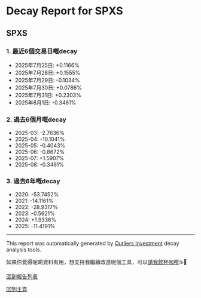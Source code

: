 # Decay Report for SPXS

## SPXS

### 1. 最近6個交易日嘅decay

- 2025年7月25日: +0.1166%
- 2025年7月28日: +0.1555%
- 2025年7月29日: -0.1034%
- 2025年7月30日: +0.0786%
- 2025年7月31日: +0.2303%
- 2025年8月1日: -0.3461%

### 2. 過去6個月嘅decay

- 2025-03: -2.7636%
- 2025-04: -10.1041%
- 2025-05: -0.4043%
- 2025-06: -0.8672%
- 2025-07: +1.5907%
- 2025-08: -0.3461%

### 3. 過去6年嘅decay

- 2020: -53.7452%
- 2021: -14.1161%
- 2022: -28.9317%
- 2023: -0.5621%
- 2024: +1.9336%
- 2025: -11.4191%

------------------------------
This report was automatically generated by [Outliers Investment](https://outliersecon.github.io/Outliers-Investment/) decay analysis tools.

如果你覺得呢啲資料有用，想支持我繼續改進呢個工具，可以[請我飲杯咖啡](https://buymeacoffee.com/outliersecon)☕🙏

[回到報告列表](https://outliersecon.github.io/Outliers-Investment/reports/reports_public)

[回到主頁](https://outliersecon.github.io/Outliers-Investment/)
